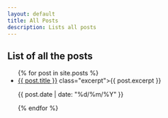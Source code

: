 ```yaml
---
layout: default
title: All Posts
description: Lists all posts
---
```


## List of all the posts

<ul>
            {% for post in site.posts %}
            <li>
              <a href="{{ post.url }}">{{ post.title }}</a>
              <span> class="excerpt">{{ post.excerpt }}</span>
              <p class="post-publishing-note">{{ post.date | date: "%d/%m/%Y" }}</p>
            </li>
            {% endfor %}
</ul>
